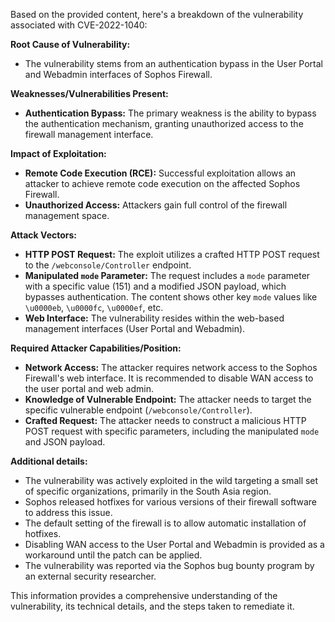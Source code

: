 Based on the provided content, here's a breakdown of the vulnerability associated with CVE-2022-1040:

**Root Cause of Vulnerability:**

*   The vulnerability stems from an authentication bypass in the User Portal and Webadmin interfaces of Sophos Firewall.

**Weaknesses/Vulnerabilities Present:**

*   **Authentication Bypass:** The primary weakness is the ability to bypass the authentication mechanism, granting unauthorized access to the firewall management interface.

**Impact of Exploitation:**

*   **Remote Code Execution (RCE):** Successful exploitation allows an attacker to achieve remote code execution on the affected Sophos Firewall.
*   **Unauthorized Access:** Attackers gain full control of the firewall management space.

**Attack Vectors:**

*   **HTTP POST Request:** The exploit utilizes a crafted HTTP POST request to the `/webconsole/Controller` endpoint.
*   **Manipulated `mode` Parameter:**  The request includes a `mode` parameter with a specific value (151) and a modified JSON payload, which bypasses authentication. The content shows other key `mode` values like `\u0000eb`, `\u0000fc`, `\u0000ef`, etc.
*   **Web Interface:** The vulnerability resides within the web-based management interfaces (User Portal and Webadmin).

**Required Attacker Capabilities/Position:**

*   **Network Access:** The attacker requires network access to the Sophos Firewall's web interface. It is recommended to disable WAN access to the user portal and web admin.
*   **Knowledge of Vulnerable Endpoint:**  The attacker needs to target the specific vulnerable endpoint (`/webconsole/Controller`).
*   **Crafted Request:** The attacker needs to construct a malicious HTTP POST request with specific parameters, including the manipulated `mode` and JSON payload.

**Additional details:**
* The vulnerability was actively exploited in the wild targeting a small set of specific organizations, primarily in the South Asia region.
* Sophos released hotfixes for various versions of their firewall software to address this issue.
* The default setting of the firewall is to allow automatic installation of hotfixes.
* Disabling WAN access to the User Portal and Webadmin is provided as a workaround until the patch can be applied.
* The vulnerability was reported via the Sophos bug bounty program by an external security researcher.

This information provides a comprehensive understanding of the vulnerability, its technical details, and the steps taken to remediate it.